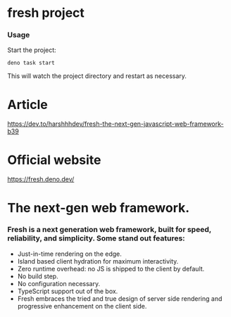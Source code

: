 # fresh project

### Usage

Start the project:

```
deno task start
```

This will watch the project directory and restart as necessary.

# Article 
https://dev.to/harshhhdev/fresh-the-next-gen-javascript-web-framework-b39

# Official website
https://fresh.deno.dev/

# The next-gen web framework.
### Fresh is a next generation web framework, built for speed, reliability, and simplicity. Some stand out features:

- Just-in-time rendering on the edge.
- Island based client hydration for maximum interactivity.
- Zero runtime overhead: no JS is shipped to the client by default.
- No build step.
- No configuration necessary.
- TypeScript support out of the box.
- Fresh embraces the tried and true design of server side rendering and progressive enhancement on the client side.
